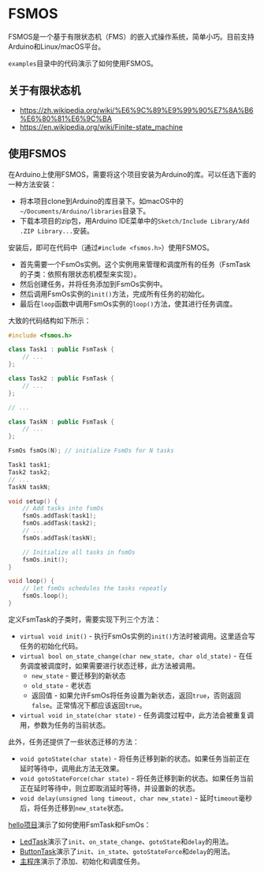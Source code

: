 # FSMOS

FSMOS是一个基于有限状态机（FMS）的嵌入式操作系统，简单小巧。目前支持Arduino和Linux/macOS平台。

`examples`目录中的代码演示了如何使用FSMOS。

## 关于有限状态机

* https://zh.wikipedia.org/wiki/%E6%9C%89%E9%99%90%E7%8A%B6%E6%80%81%E6%9C%BA
* https://en.wikipedia.org/wiki/Finite-state_machine

## 使用FSMOS

在Arduino上使用FSMOS，需要将这个项目安装为Arduino的库。可以任选下面的一种方法安装：

* 将本项目clone到Arduino的库目录下。如macOS中的`~/Documents/Arduino/libraries`目录下。
* 下载本项目的zip包，用Arduino IDE菜单中的`Sketch/Include Library/Add .ZIP Library...`安装。

安装后，即可在代码中（通过`#include <fsmos.h>`）使用FSMOS。

* 首先需要一个FsmOs实例。这个实例用来管理和调度所有的任务（FsmTask的子类：依照有限状态机模型来实现）。
* 然后创建任务，并将任务添加到FsmOs实例中。
* 然后调用FsmOs实例的`init()`方法，完成所有任务的初始化。
* 最后在`loop`函数中调用FsmOs实例的`loop()`方法，使其进行任务调度。

大致的代码结构如下所示：

```c++
#include <fsmos.h>

class Task1 : public FsmTask {
    // ...
};

class Task2 : public FsmTask {
    // ...
};

// ...

class TaskN : public FsmTask {
    // ...
};

FsmOs fsmOs(N); // initialize FsmOs for N tasks

Task1 task1;
Task2 task2;
// ...
TaskN taskN;

void setup() {
    // Add tasks into fsmOs
    fsmOs.addTask(task1);
    fsmOs.addTask(task2);
    // ...
    fsmOs.addTask(taskN);

    // Initialize all tasks in fsmOs
    fsmOs.init();
}

void loop() {
    // let fsmOs schedules the tasks repeatly
    fsmOs.loop();
}
```

定义FsmTask的子类时，需要实现下列三个方法：

* `virtual void init()` - 执行FsmOs实例的`init()`方法时被调用。这里适合写任务的初始化代码。
* `virtual bool on_state_change(char new_state, char old_state)` - 在任务调度被调度时，如果需要进行状态迁移，此方法被调用。
  * `new_state` - 要迁移到的新状态
  * `old_state` - 老状态
  * 返回值 - 如果允许FsmOs将任务设置为新状态，返回`true`，否则返回`false`。正常情况下都应该返回`true`。
* `virtual void in_state(char state)` - 任务调度过程中，此方法会被重复调用，参数为任务的当前状态。

此外，任务还提供了一些状态迁移的方法：

* `void gotoState(char state)` - 将任务迁移到新的状态。如果任务当前正在延时等待中，调用此方法无效果。
* `void gotoStateForce(char state)` - 将任务迁移到新的状态。如果任务当前正在延时等待中，则立即取消延时等待，并设置新的状态。
* `void delay(unsigned long timeout, char new_state)` - 延时`timeout`毫秒后，将任务迁移到`new_state`状态。

[hello项目](https://github.com/qiwenmin/fsmos/tree/master/examples/hello)演示了如何使用FsmTask和FsmOs：

* [LedTask](https://github.com/qiwenmin/fsmos/blob/master/examples/hello/led.h)演示了`init`、`on_state_change`、`gotoState`和`delay`的用法。
* [ButtonTask](https://github.com/qiwenmin/fsmos/blob/master/examples/hello/button.h)演示了`init`、`in_state`、`gotoStateForce`和`delay`的用法。
* [主程序](https://github.com/qiwenmin/fsmos/blob/master/examples/hello/hello.ino)演示了添加、初始化和调度任务。
